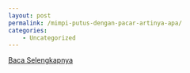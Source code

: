 ```yaml
---
layout: post
permalink: /mimpi-putus-dengan-pacar-artinya-apa/
categories:
    - Uncategorized
---
```


[Baca Selengkapnya](/07)